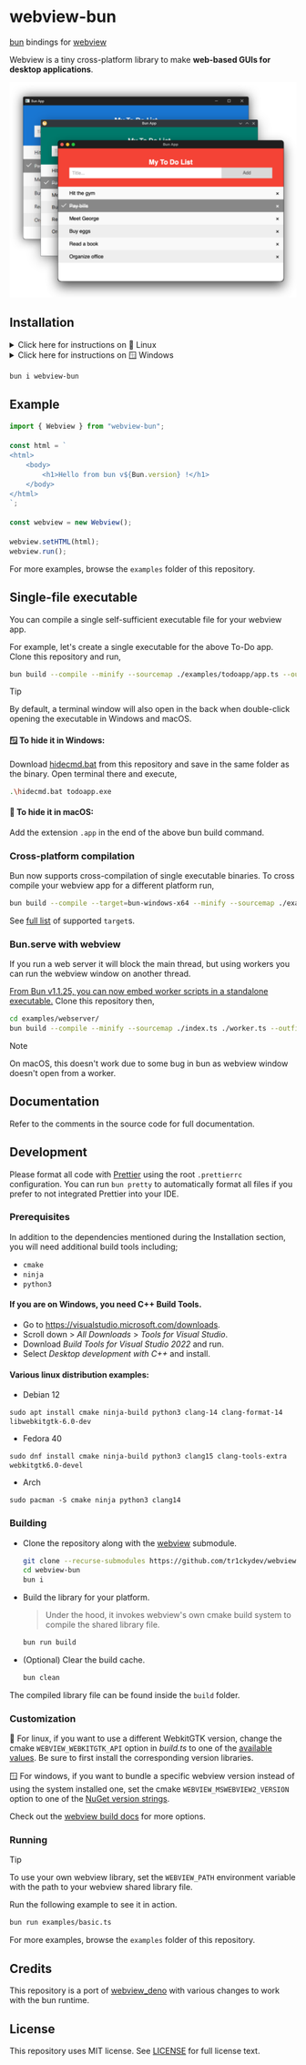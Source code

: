 # webview-bun

[bun](https://bun.sh/) bindings for [webview](https://github.com/webview/webview/)

Webview is a tiny cross-platform library to make **web-based GUIs for desktop applications**.

![](banner.png)

## Installation

<details>
  <summary>Click here for instructions on 🐧 Linux</summary>
  The compiled linux library in this package requires GTK 4 and WebkitGTK 6.

> To use a different version, see Development section below.

- Debian-based systems: `apt install libgtk-4-1 libwebkitgtk-6.0-4`
- Arch-based systems: `pacman -S gtk4 webkitgtk-6.0`
- Fedora-based systems: `dnf install gtk4 webkitgtk6.0`

</details>

<details>
  <summary>Click here for instructions on 🪟 Windows</summary>
  The compiled windows library in this package does not bundle any webview version with itself but rather uses the system installed one.

> To bundle a specific version, see Development section below.

The <a href="https://developer.microsoft.com/en-us/microsoft-edge/webview2/">Microsoft Edge WebView2</a> runtime is required to be installed on the system for any version of Windows before Windows 11.
To manually update or install the latest version, follow the steps <a href="https://github.com/MicrosoftEdge/WebView2Feedback/issues/3371#issuecomment-1500917825">here</a>.

</details>

```bash
bun i webview-bun
```

## Example

```typescript
import { Webview } from "webview-bun";

const html = `
<html>
    <body>
        <h1>Hello from bun v${Bun.version} !</h1>
    </body>
</html>
`;

const webview = new Webview();

webview.setHTML(html);
webview.run();
```

For more examples, browse the `examples` folder of this repository.

## Single-file executable

You can compile a single self-sufficient executable file for your webview app.

For example, let's create a single executable for the above To-Do app. Clone this repository and run,

```bash
bun build --compile --minify --sourcemap ./examples/todoapp/app.ts --outfile todoapp
```

> [!TIP]  
> By default, a terminal window will also open in the back when double-click opening the executable in Windows and macOS.
>
> #### 🪟 To hide it in Windows:
>
> Download [hidecmd.bat](https://github.com/tr1ckydev/webview-bun/blob/main/scripts/hidecmd.bat) from this repository and save in the same folder as the binary. Open terminal there and execute,
>
> ```bash
> .\hidecmd.bat todoapp.exe
> ```
>
> #### 🍎 To hide it in macOS:
>
> Add the extension `.app` in the end of the above bun build command.

### Cross-platform compilation

Bun now supports cross-compilation of single executable binaries. To cross compile your webview app for a different platform run,

```bash
bun build --compile --target=bun-windows-x64 --minify --sourcemap ./examples/todoapp/app.ts --outfile todoapp
```

See [full list](https://github.com/oven-sh/bun/blob/main/docs/bundler/executables.md#supported-targets) of supported `target`s.

### Bun.serve with webview

If you run a web server it will block the main thread, but using workers you can run the webview window on another thread.

[From Bun v1.1.25, you can now embed worker scripts in a standalone executable.](https://bun.sh/blog/bun-v1.1.25#worker-in-standalone-executables) Clone this repository then,

```bash
cd examples/webserver/
bun build --compile --minify --sourcemap ./index.ts ./worker.ts --outfile webserver
```

> [!NOTE]
>
> On macOS, this doesn't work due to some bug in bun as webview window doesn't open from a worker.

## Documentation

Refer to the comments in the source code for full documentation.

## Development

Please format all code with [Prettier](https://prettier.io/) using the root `.prettierrc` configuration. You can run `bun pretty` to automatically format all files if you prefer to not integrated Prettier into your IDE.

### Prerequisites

In addition to the dependencies mentioned during the Installation section, you will need additional build tools including;

- `cmake`
- `ninja`
- `python3`

#### If you are on **Windows,** you need C++ Build Tools.

- Go to https://visualstudio.microsoft.com/downloads.
- Scroll down > _All Downloads_ > _Tools for Visual Studio_.
- Download _Build Tools for Visual Studio 2022_ and run.
- Select _Desktop development with C++_ and install.

#### Various linux distribution examples:

- Debian 12

```
sudo apt install cmake ninja-build python3 clang-14 clang-format-14 libwebkitgtk-6.0-dev
```

- Fedora 40

```
sudo dnf install cmake ninja-build python3 clang15 clang-tools-extra webkitgtk6.0-devel
```

- Arch

```
sudo pacman -S cmake ninja python3 clang14
```

### Building

- Clone the repository along with the [webview](https://github.com/webview/webview) submodule.

  ```bash
  git clone --recurse-submodules https://github.com/tr1ckydev/webview-bun
  cd webview-bun
  bun i
  ```

- Build the library for your platform.

  > Under the hood, it invokes webview's own cmake build system to compile the shared library file.

  ```bash
  bun run build
  ```

- (Optional) Clear the build cache.

  ```bash
  bun clean
  ```

The compiled library file can be found inside the `build` folder.

### Customization

🐧 For linux, if you want to use a different WebkitGTK version, change the cmake `WEBVIEW_WEBKITGTK_API` option in _build.ts_ to one of the [available values](https://github.com/webview/webview?tab=readme-ov-file#linux-specific-options). Be sure to first install the corresponding version libraries.

🪟 For windows, if you want to bundle a specific webview version instead of using the system installed one, set the cmake `WEBVIEW_MSWEBVIEW2_VERSION` option to one of the [NuGet version strings](https://www.nuget.org/packages/Microsoft.Web.WebView2/#versions-body-tab).

Check out the [webview build docs](https://github.com/webview/webview?tab=readme-ov-file#customization) for more options.

### Running

> [!TIP]
> To use your own webview library, set the `WEBVIEW_PATH` environment variable with the path to your webview shared library file.

Run the following example to see it in action.

```bash
bun run examples/basic.ts
```

For more examples, browse the `examples` folder of this repository.

## Credits

This repository is a port of [webview_deno](https://github.com/webview/webview_deno) with various changes to work with the bun runtime.

## License

This repository uses MIT license. See [LICENSE](https://github.com/tr1ckydev/webview-bun/blob/main/LICENSE) for full license text.

